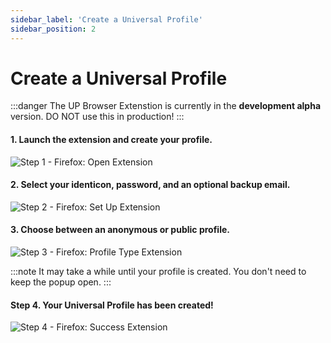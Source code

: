 ```yaml
---
sidebar_label: 'Create a Universal Profile'
sidebar_position: 2
---
```


# Create a Universal Profile

:::danger
The UP Browser Extenstion is currently in the **development alpha** version. DO NOT use this in production!
:::

#### 1. Launch the extension and create your profile.

![Step 1 - Firefox: Open Extension](/img/extension/01-create-profile.png)

#### 2. Select your identicon, password, and an optional backup email.

![Step 2 - Firefox: Set Up Extension](/img/extension/02-create-profile.png)

#### 3. Choose between an anonymous or public profile.

![Step 3 - Firefox: Profile Type Extension](/img/extension/03-create-profile.png)

:::note
It may take a while until your profile is created. You don't need to keep the popup open.
:::

#### Step 4. Your Universal Profile has been created!

![Step 4 - Firefox: Success Extension](/img/extension/04-create-profile.png)
